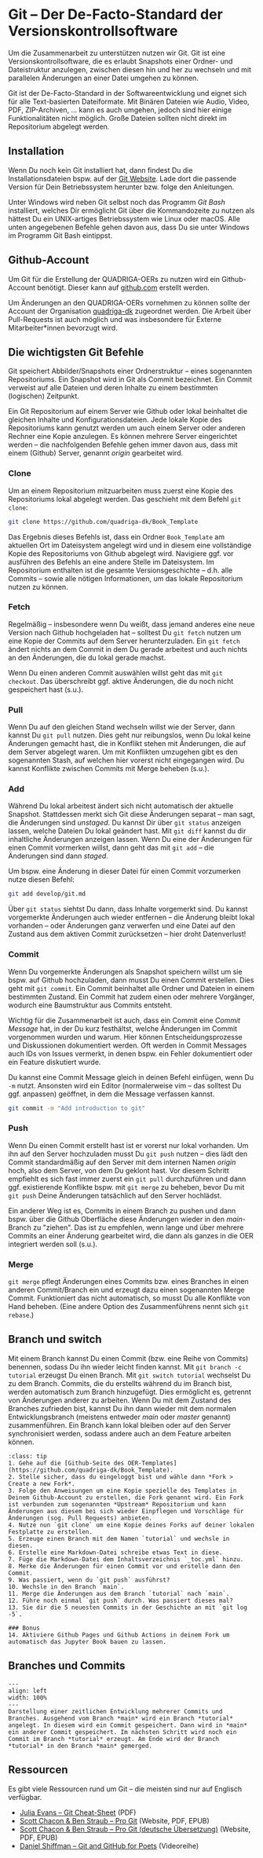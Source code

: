 # Git – Der De-Facto-Standard der Versionskontrollsoftware

Um die Zusammenarbeit zu unterstützen nutzen wir Git. Git ist eine Versionskontrollsoftware, die es erlaubt Snapshots einer Ordner- und Dateistruktur anzulegen, zwischen diesen hin und her zu wechseln und mit parallelen Änderungen an einer Datei umgehen zu können.

Git ist der De-Facto-Standard in der Softwareentwicklung und eignet sich für alle Text-basierten Dateiformate. Mit Binären Dateien wie Audio, Video, PDF, ZIP-Archiven, … kann es auch umgehen, jedoch sind hier einige Funktionalitäten nicht möglich. Große Dateien sollten nicht direkt im Repositorium abgelegt werden.

## Installation
Wenn Du noch kein Git installiert hat, dann findest Du die Installationsdateien bspw. auf der [Git Website](https://git-scm.com/downloads). Lade dort die passende Version für Dein Betriebssystem herunter bzw. folge den Anleitungen.

Unter Windows wird neben Git selbst noch das Programm *Git Bash* installiert, welches Dir ermöglicht Git über die Kommandozeite zu nutzen als hättest Du ein UNIX-artiges Betriebssystem wie Linux oder macOS. Alle unten angegebenen Befehle gehen davon aus, dass Du sie unter Windows im Programm Git Bash eintippst.

## Github-Account
Um Git für die Erstellung der QUADRIGA-OERs zu nutzen wird ein Github-Account benötigt. Dieser kann auf [github.com](https://github.com) erstellt werden.

Um Änderungen an den QUADRIGA-OERs vornehmen zu können sollte der Account der Organisation [quadriga-dk](https://github.com/quadriga-dk) zugeordnet werden. Die Arbeit über Pull-Requests ist auch möglich und was insbesondere für Externe Mitarbeiter\*innen bevorzugt wird.

## Die wichtigsten Git Befehle
Git speichert Abbilder/Snapshots einer Ordnerstruktur – eines sogenannten Repositoriums. Ein Snapshot wird in Git als Commit bezeichnet. Ein Commit verweist auf alle Dateien und deren Inhalte zu einem bestimmten (logischen) Zeitpunkt.

Ein Git Repositorium auf einem Server wie Github oder lokal beinhaltet die gleichen Inhalte und Konfigurationsdateien. Jede lokale Kopie des Repositoriums kann genutzt werden um auch einem Server oder anderen Rechner eine Kopie anzulegen. Es können mehrere Server eingerichtet werden – die nachfolgenden Befehle gehen immer davon aus, dass mit einem (Github) Server, genannt *origin* gearbeitet wird.

### Clone
Um an einem Repositorium mitzuarbeiten muss zuerst eine Kopie des Repositoriums lokal abgelegt werden. Das geschieht mit dem Befehl `git clone`:
```bash
git clone https://github.com/quadriga-dk/Book_Template
```
Das Ergebnis dieses Befehls ist, dass ein Ordner `Book_Template` am aktuellen Ort im Dateisystem angelegt wird und in diesem eine vollständige Kopie des Repositoriums von Github abgelegt wird. Navigiere ggf. vor ausführen des Befehls an eine andere Stelle im Dateisystem. Im Repositorium enthalten ist die gesamte Versionsgeschichte – d.h. alle Commits – sowie alle nötigen Informationen, um das lokale Repositorium nutzen zu können.

### Fetch
Regelmäßig – insbesondere wenn Du weißt, dass jemand anderes eine neue Version nach Github hochgeladen hat – solltest Du `git fetch` nutzen um eine Kopie der Commits auf dem Server herunterzuladen. Ein `git fetch` ändert nichts an dem Commit in dem Du gerade arbeitest und auch nichts an den Änderungen, die du lokal gerade machst. 

Wenn Du einen anderen Commit auswählen willst geht das mit `git checkout`. Das überschreibt ggf. aktive Änderungen, die du noch nicht gespeichert hast (s.u.).

### Pull
Wenn Du auf den gleichen Stand wechseln willst wie der Server, dann kannst Du `git pull` nutzen. Dies geht nur reibungslos, wenn Du lokal keine Änderungen gemacht hast, die in Konflikt stehen mit Änderungen, die auf dem Server abgelegt waren. Um mit Konflikten umzugehen gibt es den sogenannten Stash, auf welchen hier vorerst nicht eingegangen wird. Du kannst Konflikte zwischen Commits mit Merge beheben (s.u.).

### Add
Während Du lokal arbeitest ändert sich nicht automatisch der aktuelle Snapshot. Stattdessen merkt sich Git diese Änderungen separat – man sagt, die Änderungen sind *unstaged*. Du kannst Dir über `git status` anzeigen lassen, welche Dateien Du lokal geändert hast. Mit `git diff` kannst du dir inhaltliche Änderungen anzeigen lassen. Wenn Du eine der Änderungen für einen Commit vormerken willst, dann geht das mit `git add` – die Änderungen sind dann *staged*.

Um bspw. eine Änderung in dieser Datei für einen Commit vorzumerken nutze diesen Befehl:
```bash
git add develop/git.md
```

Über `git status` siehtst Du dann, dass Inhalte vorgemerkt sind. Du kannst vorgemerkte Änderungen auch wieder entfernen – die Änderung bleibt lokal vorhanden – oder Änderungen ganz verwerfen und eine Datei auf den Zustand aus dem aktiven Commit zurücksetzen – hier droht Datenverlust!

### Commit
Wenn Du vorgemerkte Änderungen als Snapshot speichern willst um sie bspw. auf Github hochzuladen, dann musst Du einen Commit erstellen. Dies geht mit `git commit`. Ein Commit beinhaltet alle Ordner und Dateien in einem bestimmten Zustand. Ein Commit hat zudem einen oder mehrere Vorgänger, wodurch eine Baumstruktur aus Commits entsteht.

Wichtig für die Zusammenarbeit ist auch, dass ein Commit eine *Commit Message* hat, in der Du kurz festhältst, welche Änderungen im Commit vorgenommen wurden und warum. Hier können Entscheidungsprozesse und Diskussionen dokumentiert werden. Oft werden in Commit Messages auch IDs von Issues vermerkt, in denen bspw. ein Fehler dokumentiert oder ein Feature diskutiert wurde.

Du kannst eine Commit Message gleich in deinen Befehl einfügen, wenn Du `-m` nutzt. Ansonsten wird ein Editor (normalerweise vim – das solltest Du ggf. anpassen) geöffnet, in dem die Message verfassen kannst.
```bash
git commit -m "Add introduction to git"
```

### Push
Wenn Du einen Commit erstellt hast ist er vorerst nur lokal vorhanden. Um ihn auf den Server hochzuladen musst Du `git push` nutzen – dies lädt den Commit standardmäßig auf den Server mit dem internen Namen *origin* hoch, also dem Server, von dem Du geklont hast. Vor diesem Schritt empfiehlt es sich fast immer zuerst ein `git pull` durchzuführen und dann ggf. existierende Konflikte bspw. mit `git merge` zu beheben, bevor Du mit `git push` Deine Änderungen tatsächlich auf den Server hochlädst.

Ein anderer Weg ist es, Commits in einem Branch zu pushen und dann bspw. über die Github Oberfläche diese Änderungen wieder in den *main*-Branch zu "ziehen". Das ist zu empfehlen, wenn lange und über mehrere Commits an einer Änderung gearbeitet wird, die dann als ganzes in die OER integriert werden soll (s.u.).

### Merge
`git merge` pflegt Änderungen eines Commits bzw. eines Branches in einen anderen Commit/Branch ein und erzeugt dazu einen sogenannten Merge Commit. Funktioniert das nicht automatisch, so musst Du alle Konflikte von Hand beheben. (Eine andere Option des Zusammenführens nennt sich `git rebase`.)

## Branch und switch
Mit einem Branch kannst Du einen Commit (bzw. eine Reihe von Commits) benennen, sodass Du ihn wieder leicht finden kannst. Mit `git branch -c tutorial` erzeugst Du einen Branch. Mit `git switch tutorial` wechselst Du zu dem Branch. Commits, die du erstellts während du im Branch bist, werden automatisch zum Branch hinzugefügt. Dies ermöglicht es, getrennt von Änderungen anderer zu arbeiten. Wenn Du mit dem Zustand des Branches zufrieden bist, kannst Du ihn dann wieder mit dem normalen Entwicklungsbranch (meistens entweder *main* oder *master* genannt) zusammenführen. Ein Branch kann lokal bleiben oder auf den Server synchronisiert werden, sodass andere auch an dem Feature arbeiten können.

```{admonition} Übung
:class: tip
1. Gehe auf die [Github-Seite des OER-Templates](https://github.com/quadriga-dk/Book_Template).
2. Stelle sicher, dass du eingeloggt bist und wähle dann *Fork > Create a new Fork*.
3. Folge den Anweisungen um eine Kopie spezielle des Templates in Deinem Github-Account zu erstellen, die Fork genannt wird. Ein Fork ist verbunden zum sogenannten *Upstream* Repositorium und kann Änderungen aus diesem bei sich wieder Einpflegen und Vorschläge für Änderungen (sog. Pull Requests) anbieten.
4. Nutze nun `git clone` um eine Kopie deines Forks auf deiner lokalen Festplatte zu erstellen.
5. Erzeuge einen Branch mit dem Namen `tutorial` und wechsle in diesen.
6. Erstelle eine Markdown-Datei schreibe etwas Text in diese.
7. Füge die Markdown-Datei dem Inhaltsverzeichnis `_toc.yml` hinzu.
8. Merke die Änderungen für einen Commit vor und erstelle dann den Commit.
9. Was passiert, wenn du `git push` ausführst?
10. Wechsle in den Branch `main`.
11. Merge die Änderungen aus dem Branch `tutorial` nach `main`.
12. Führe noch einmal `git push` durch. Was passiert dieses mal?
13. Sie dir die 5 neuesten Commits in der Geschichte an mit `git log -5`.

### Bonus
14. Aktiviere Github Pages und Github Actions in deinem Fork um automatisch das Jupyter Book bauen zu lassen.

```

## Branches und Commits
```{figure} ../assets/develop/git/Git_branches_ueber_die_Zeit.svg
---
align: left
width: 100%
---
Darstellung einer zeitlichen Entwicklung mehrerer Commits und Branches. Ausgehend vom Branch *main* wird ein Branch *tutorial* angelegt. In diesem wird ein Commit gespeichert. Dann wird in *main* ein anderer Commit gespeichert. Im nächsten Schritt wird noch ein Commit im Branch *tutorial* erzeugt. Am Ende wird der Branch *tutorial* in den Branch *main* gemerged.
```

## Ressourcen
Es gibt viele Ressourcen rund um Git – die meisten sind nur auf Englisch verfügbar.
- [Julia Evans – Git Cheat-Sheet](https://wizardzines.com/git-cheat-sheet.pdf) (PDF)
- [Scott Chacon & Ben Straub – Pro Git](https://www.git-scm.com/book/en/v2) (Website, PDF, EPUB)
- [Scott Chacon & Ben Straub – Pro Git (deutsche Übersetzung)](https://www.git-scm.com/book/de/v2) (Website, PDF, EPUB)
- [Daniel Shiffman – Git and GitHub for Poets](https://thecodingtrain.com/tracks/git-and-github-for-poets) (Videoreihe)